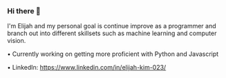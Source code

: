 ### Hi there 👋

I'm Elijah and my personal goal is continue improve as a programmer and branch out into different skillsets such as machine learning and computer vision. 

• Currently working on getting more proficient with Python and Javascript

• LinkedIn: https://www.linkedin.com/in/elijah-kim-023/
